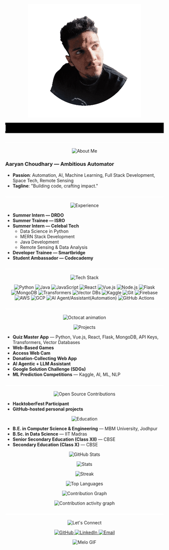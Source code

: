 <p align="center">
  <img src="https://raw.githubusercontent.com/IRONalways17/NLP/main/gifd.gif" alt="Intro GIF" />
</p>

<p align="center">
  <img src="https://raw.githubusercontent.com/IRONalways17/NLP/main/typing-intro.svg" alt="Hi, I'm Aaryan — I build things with code (typing animation)" />
</p>

<p align="center">
  <img src="https://raw.githubusercontent.com/IRONalways17/NLP/main/divider-animated-white.svg" alt="divider" />
</p>

<p align="center">
  <img src="https://capsule-render.vercel.app/api?type=rect&color=000000&height=60&section=header&text=ABOUT%20ME&fontSize=28&fontColor=FFFFFF&fontAlignY=50" alt="About Me" />
</p>

### Aaryan Choudhary — Ambitious Automator
- **Passion**: Automation, AI, Machine Learning, Full Stack Development, Space Tech, Remote Sensing
- **Tagline**: "Building code, crafting impact."

<p align="center">
  <img src="https://raw.githubusercontent.com/IRONalways17/NLP/main/divider-animated-black.svg" alt="divider" />
</p>

<p align="center">
  <img src="https://capsule-render.vercel.app/api?type=rect&color=FFFFFF&height=60&section=header&text=EXPERIENCE&fontSize=28&fontColor=000000&fontAlignY=50" alt="Experience" />
</p>

- **Summer Intern — DRDO**
- **Summer Trainee — ISRO**
- **Summer Intern — Celebal Tech**
  - Data Science in Python
  - MERN Stack Development
  - Java Development
  - Remote Sensing & Data Analysis
- **Developer Trainee — Smartbridge**
- **Student Ambassador — Codecademy**

<p align="center">
  <img src="https://raw.githubusercontent.com/IRONalways17/NLP/main/divider-animated-white.svg" alt="divider" />
</p>

<p align="center">
  <img src="https://capsule-render.vercel.app/api?type=rect&color=000000&height=60&section=header&text=TECH%20STACK&fontSize=28&fontColor=FFFFFF&fontAlignY=50" alt="Tech Stack" />
</p>

<p align="center">
  <img src="https://img.shields.io/badge/Python-000000?style=for-the-badge&logo=python&logoColor=FFFFFF" alt="Python" />
  <img src="https://img.shields.io/badge/Java-000000?style=for-the-badge&logo=openjdk&logoColor=FFFFFF" alt="Java" />
  <img src="https://img.shields.io/badge/JavaScript-000000?style=for-the-badge&logo=javascript&logoColor=FFFFFF" alt="JavaScript" />
  <img src="https://img.shields.io/badge/React-000000?style=for-the-badge&logo=react&logoColor=FFFFFF" alt="React" />
  <img src="https://img.shields.io/badge/Vue.js-000000?style=for-the-badge&logo=vuedotjs&logoColor=FFFFFF" alt="Vue.js" />
  <img src="https://img.shields.io/badge/Node.js-000000?style=for-the-badge&logo=nodedotjs&logoColor=FFFFFF" alt="Node.js" />
  <img src="https://img.shields.io/badge/Flask-000000?style=for-the-badge&logo=flask&logoColor=FFFFFF" alt="Flask" />
  <img src="https://img.shields.io/badge/MongoDB-000000?style=for-the-badge&logo=mongodb&logoColor=FFFFFF" alt="MongoDB" />
  <img src="https://img.shields.io/badge/Transformers-000000?style=for-the-badge&logo=huggingface&logoColor=FFFFFF" alt="Transformers" />
  <img src="https://img.shields.io/badge/Vector%20DBs-000000?style=for-the-badge&logoColor=FFFFFF" alt="Vector DBs" />
  <img src="https://img.shields.io/badge/Kaggle-000000?style=for-the-badge&logo=kaggle&logoColor=FFFFFF" alt="Kaggle" />
  <img src="https://img.shields.io/badge/Git-000000?style=for-the-badge&logo=git&logoColor=FFFFFF" alt="Git" />
  <img src="https://img.shields.io/badge/Firebase-FFCA28?style=for-the-badge&logo=firebase&logoColor=000000" alt="Firebase" />
  <img src="https://img.shields.io/badge/AWS-232F3E?style=for-the-badge&logo=amazon-aws&logoColor=FF9900" alt="AWS" />
  <img src="https://img.shields.io/badge/GCP-4285F4?style=for-the-badge&logo=google-cloud&logoColor=FFFFFF" alt="GCP" />
  <img src="https://img.shields.io/badge/AI%20Agent%2FAssistant-000000?style=for-the-badge&logo=openai&logoColor=FFFFFF" alt="AI Agent/Assistant(Automation)" />
  <img src="https://img.shields.io/badge/GitHub%20Actions-000000?style=for-the-badge&logo=githubactions&logoColor=FFFFFF" alt="GitHub Actions" />
</p>

<p align="center">
  <img src="https://raw.githubusercontent.com/IRONalways17/NLP/main/divider-animated-white.svg" alt="divider" />
</p>

<p align="center">
  <img src="https://github.githubassets.com/images/spinners/octocat-spinner-64.gif" width="48" alt="Octocat animation" />
</p>

<p align="center">
  <img src="https://capsule-render.vercel.app/api?type=rect&color=000000&height=60&section=header&text=PROJECTS&fontSize=28&fontColor=FFFFFF&fontAlignY=50" alt="Projects" />
</p>

- **Quiz Master App** — Python, Vue.js, React, Flask, MongoDB, API Keys, Transformers, Vector Databases
- **Web-Based Games**
- **Access Web Cam**
- **Donation-Collecting Web App**
- **AI Agentic + LLM Assistant**
- **Google Solution Challenge (SDGs)**
- **ML Prediction Competitions** — Kaggle, AI, ML, NLP

<p align="center">
  <img src="https://raw.githubusercontent.com/IRONalways17/NLP/main/divider-animated-white.svg" alt="divider" />
</p>

<p align="center">
  <img src="https://capsule-render.vercel.app/api?type=rect&color=FFFFFF&height=60&section=header&text=OPEN%20SOURCE%20CONTRIBUTIONS&fontSize=24&fontColor=000000&fontAlignY=50" alt="Open Source Contributions" />
</p>

- **HacktoberFest Participant**
- **GitHub-hosted personal projects**



<p align="center">
  <img src="https://capsule-render.vercel.app/api?type=rect&color=FFFFFF&height=60&section=header&text=EDUCATION&fontSize=28&fontColor=000000&fontAlignY=50" alt="Education" />
</p>

- **B.E. in Computer Science & Engineering** — MBM University, Jodhpur
- **B.Sc. in Data Science** — IIT Madras
- **Senior Secondary Education (Class XII)** — CBSE
- **Secondary Education (Class X)** — CBSE

<p align="center">
  <img src="https://capsule-render.vercel.app/api?type=rect&color=000000&height=60&section=header&text=GITHUB%20STATS&fontSize=28&fontColor=FFFFFF&fontAlignY=50" alt="GitHub Stats" />
</p>

<p align="center">
  <img src="https://github-readme-stats.vercel.app/api?username=IRONalways17&show_icons=true&hide_border=true&bg_color=FFFFFF&title_color=000000&text_color=000000&icon_color=000000" alt="Stats" />
</p>

<p align="center">
  <img src="https://streak-stats.demolab.com?user=IRONalways17&hide_border=true&background=000000&ring=FFFFFF&fire=FFFFFF&currStreakNum=FFFFFF&sideNums=FFFFFF&currStreakLabel=FFFFFF&sideLabels=FFFFFF&dates=FFFFFF&stroke=FFFFFF" alt="Streak" />
</p>

<p align="center">
  <img src="https://github-readme-stats.vercel.app/api/top-langs/?username=IRONalways17&layout=compact&hide_progress=true&hide_border=true&bg_color=000000&title_color=FFFFFF&text_color=FFFFFF" alt="Top Languages" />
</p>

<p align="center">
  <img src="https://capsule-render.vercel.app/api?type=rect&color=FFFFFF&height=60&section=header&text=CONTRIBUTION%20GRAPH&fontSize=26&fontColor=000000&fontAlignY=50" alt="Contribution Graph" />
</p>

<p align="center">
  <img src="https://github-readme-activity-graph.vercel.app/graph?username=IRONalways17&bg_color=000000&color=FFFFFF&line=FFFFFF&point=FFFFFF&area=false&hide_border=true" alt="Contribution activity graph" />
</p>

<p align="center">
  <img src="https://raw.githubusercontent.com/IRONalways17/NLP/main/divider-animated-black.svg" alt="divider" />
</p>

<p align="center">
  <img src="https://capsule-render.vercel.app/api?type=rect&color=000000&height=60&section=header&text=LET%E2%80%99S%20CONNECT&fontSize=26&fontColor=FFFFFF&fontAlignY=50" alt="Let's Connect" />
</p>

<p align="center">
  <a href="https://github.com/IRONalways17">
    <img src="https://img.shields.io/badge/GitHub-000000?style=for-the-badge&logo=github&logoColor=FFFFFF" alt="GitHub" />
  </a>
  <a href="https://www.linkedin.com/in/rampyaaryan17/">
    <img src="https://img.shields.io/badge/LinkedIn-000000?style=for-the-badge&logo=linkedin&logoColor=FFFFFF" alt="LinkedIn" />
  </a>
  <a href="mailto:rampyaaryan17@gmail.com">
    <img src="https://img.shields.io/badge/Email-000000?style=for-the-badge&logo=gmail&logoColor=FFFFFF" alt="Email" />
  </a>
</p>

 

<p align="center">
  <img src="https://raw.githubusercontent.com/IRONalways17/NLP/main/Melo.gif" alt="Melo GIF" />
</p>


